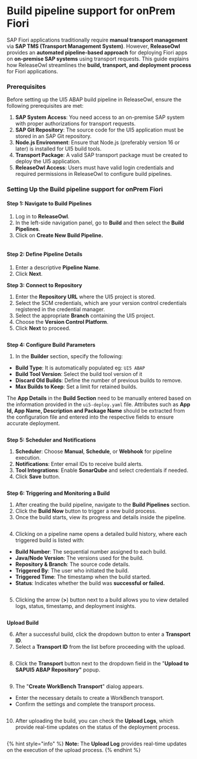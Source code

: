 # Build pipeline support for onPrem Fiori

SAP Fiori applications traditionally require **manual transport management** via **SAP TMS (Transport Management System)**. However, **ReleaseOwl** provides an **automated pipeline-based approach** for deploying Fiori apps on **on-premise SAP systems** using transport requests. This guide explains how ReleaseOwl streamlines the **build, transport, and deployment process** for Fiori applications.

### Prerequisites <a href="#pdf-page-o5nrf0ske61dolpfer3i-prerequisites" id="pdf-page-o5nrf0ske61dolpfer3i-prerequisites"></a>

Before setting up the UI5 ABAP build pipeline in ReleaseOwl, ensure the following prerequisites are met:

1. **SAP System Access**: You need access to an on-premise SAP system with proper authorizations for transport requests.
2. **SAP Git Repository**: The source code for the UI5 application must be stored in an SAP Git repository.
3. **Node.js Environment**: Ensure that Node.js (preferably version 16 or later) is installed for UI5 build tools.
4. **Transport Package**: A valid SAP transport package must be created to deploy the UI5 application.
5. **ReleaseOwl Access**: Users must have valid login credentials and required permissions in ReleaseOwl to configure build pipelines.

### Setting Up the Build pipeline support for onPrem Fiori <a href="#pdf-page-o5nrf0ske61dolpfer3i-setting-up-the-build-pipeline-support-for-onprem-fiori" id="pdf-page-o5nrf0ske61dolpfer3i-setting-up-the-build-pipeline-support-for-onprem-fiori"></a>

#### **Step 1: Navigate to Build Pipelines**

1. Log in to **ReleaseOwl**.
2. In the left-side navigation panel, go to **Build** and then select the **Build Pipelines**.
3. Click on **Create New Build Pipeline.**

<figure><img src="../../../.gitbook/assets/image (3).png" alt=""><figcaption></figcaption></figure>

#### **Step 2: Define Pipeline Details**

1. Enter a descriptive **Pipeline Name**.
2. Click **Next**.

**Step 3: Connect to Repository**

1. Enter the **Repository URL** where the UI5 project is stored.
2. Select the SCM credentials, which are your version control credentials registered in the credential manager.
3. Select the appropriate **Branch** containing the UI5 project.
4. Choose the **Version Control Platform**.
5. Click **Next** to proceed.

<figure><img src="../../../.gitbook/assets/image (4).png" alt=""><figcaption></figcaption></figure>

**Step 4: Configure Build Parameters**

1. In the **Builder** section, specify the following:

* **Build Type**: It is automatically populated eg: `UI5 ABAP`
* **Build Tool Version**: Select the build tool version of it
* **Discard Old Builds**: Define the number of previous builds to remove.
* **Max Builds to Keep**: Set a limit for retained builds.

The **App Details** in the **Build Section** need to be manually entered based on the information provided in the `ui5-deploy.yaml` file. Attributes such as **App Id, App Name, Description and Package Name** should be extracted from the configuration file and entered into the respective fields to ensure accurate deployment.

<figure><img src="../../../.gitbook/assets/image (5).png" alt=""><figcaption></figcaption></figure>

**Step 5: Scheduler and Notifications**

1. **Scheduler**: Choose **Manual**, **Schedule**, or **Webhook** for pipeline execution.
2. **Notifications**: Enter email IDs to receive build alerts.
3. **Tool Integrations**: Enable **SonarQube** and select credentials if needed.
4. Click **Save** button.

<figure><img src="../../../.gitbook/assets/image (6).png" alt=""><figcaption></figcaption></figure>

**Step 6: Triggering and Monitoring a Build**

1. After creating the build pipeline, navigate to the **Build Pipelines** section.
2. Click the **Build Now** button to trigger a new build process.
3. Once the build starts, view its progress and details inside the pipeline.

<figure><img src="../../../.gitbook/assets/image (8).png" alt=""><figcaption></figcaption></figure>

4. Clicking on a pipeline name opens a detailed build history, where each triggered build is listed with:

* **Build Number**: The sequential number assigned to each build.
* **Java/Node Version**: The versions used for the build.
* **Repository & Branch**: The source code details.
* **Triggered By**: The user who initiated the build.
* **Triggered Time**: The timestamp when the build started.
* **Status**: Indicates whether the build was **successful or failed.**&#x20;

<figure><img src="../../../.gitbook/assets/image (9).png" alt=""><figcaption></figcaption></figure>

5. Clicking the arrow (**>**) button next to a build allows you to view detailed logs, status, timestamp, and deployment insights.

<figure><img src="../../../.gitbook/assets/image (39).png" alt=""><figcaption></figcaption></figure>

**Upload Build**

6. After a successful build, click the dropdown button to enter a **Transport ID**.
7. Select a **Transport ID** from the list before proceeding with the upload.

<figure><img src="../../../.gitbook/assets/image (34).png" alt=""><figcaption></figcaption></figure>

8. Click the **Transport** button next to the dropdown field in the "**Upload to SAPUI5 ABAP Repository"** popup.

<figure><img src="../../../.gitbook/assets/image (36).png" alt=""><figcaption></figcaption></figure>

9. The "**Create WorkBench Transport**" dialog appears.

* Enter the necessary details to create a WorkBench transport.
* Confirm the settings and complete the transport process.

<figure><img src="../../../.gitbook/assets/image (38).png" alt=""><figcaption></figcaption></figure>

10. After uploading the build, you can check the **Upload Logs**, which provide real-time updates on the status of the deployment process.

<figure><img src="../../../.gitbook/assets/image (40).png" alt=""><figcaption></figcaption></figure>

{% hint style="info" %}
**Note:** The **Upload Log** provides real-time updates on the execution of the upload process.
{% endhint %}
